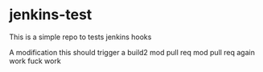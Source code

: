 # jenkins-test
This is a simple repo to tests jenkins hooks

A modification this should trigger a build2
mod pull req
mod pull req again
work fuck work
